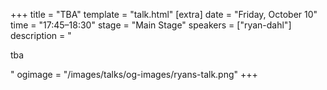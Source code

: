+++
title = "TBA"
template = "talk.html"
[extra]
  date = "Friday, October 10"
  time = "17:45–18:30"
  stage = "Main Stage"
  speakers = ["ryan-dahl"]
  description = "<p>tba</p>"
  ogimage = "/images/talks/og-images/ryans-talk.png"
+++
